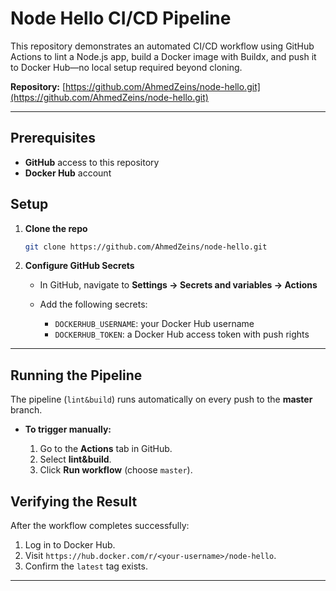 # Node Hello CI/CD Pipeline

This repository demonstrates an automated CI/CD workflow using GitHub Actions to lint a Node.js app, build a Docker image with Buildx, and push it to Docker Hub—no local setup required beyond cloning.

**Repository:** [https://github.com/AhmedZeins/node-hello.git](https://github.com/AhmedZeins/node-hello.git)

---

## Prerequisites

* **GitHub** access to this repository
* **Docker Hub** account

## Setup

1. **Clone the repo**

   ```bash
   git clone https://github.com/AhmedZeins/node-hello.git
   ```

2. **Configure GitHub Secrets**

   * In GitHub, navigate to **Settings → Secrets and variables → Actions**
   * Add the following secrets:

     * `DOCKERHUB_USERNAME`: your Docker Hub username
     * `DOCKERHUB_TOKEN`: a Docker Hub access token with push rights

---

## Running the Pipeline

The pipeline (`lint&build`) runs automatically on every push to the **master** branch.

* **To trigger manually:**

  1. Go to the **Actions** tab in GitHub.
  2. Select **lint\&build**.
  3. Click **Run workflow** (choose `master`).

## Verifying the Result

After the workflow completes successfully:

1. Log in to Docker Hub.
2. Visit `https://hub.docker.com/r/<your-username>/node-hello`.
3. Confirm the `latest` tag exists.

---

